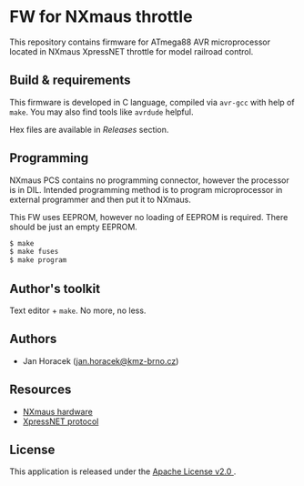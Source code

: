# FW for NXmaus throttle

This repository contains firmware for ATmega88 AVR microprocessor located in
NXmaus XpressNET throttle for model railroad control.

## Build & requirements

This firmware is developed in C language, compiled via `avr-gcc` with help
of `make`. You may also find tools like `avrdude` helpful.

Hex files are available in *Releases* section.

## Programming

NXmaus PCS contains no programming connector, however the processor is in
DIL. Intended programming method is to program microprocessor in external
programmer and then put it to NXmaus.

This FW uses EEPROM, however no loading of EEPROM is required. There should
be just an empty EEPROM.

```bash
$ make
$ make fuses
$ make program
```

## Author's toolkit

Text editor + `make`. No more, no less.

## Authors

 * Jan Horacek ([jan.horacek@kmz-brno.cz](mailto:jan.horacek@kmz-brno.cz))

## Resources

 * [NXmaus hardware](https://github.com/kmzbrnoI/nxmaus-hw)
 * [XpressNET protocol](https://dccwiki.com/XpressNet_Protocol)

## License

This application is released under the [Apache License v2.0
](https://www.apache.org/licenses/LICENSE-2.0).
